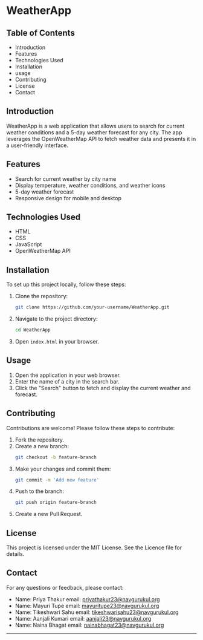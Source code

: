 # WeatherApp

## Table of Contents
- Introduction
- Features
- Technologies Used
- Installation
- usage
- Contributing
- License
- Contact

## Introduction
WeatherApp is a web application that allows users to search for current weather conditions and a 5-day weather forecast for any city. The app leverages the OpenWeatherMap API to fetch weather data and presents it in a user-friendly interface.

## Features
- Search for current weather by city name
- Display temperature, weather conditions, and weather icons
- 5-day weather forecast
- Responsive design for mobile and desktop

## Technologies Used
- HTML
- CSS
- JavaScript
- OpenWeatherMap API

## Installation
To set up this project locally, follow these steps:

1. Clone the repository:
    ```bash
    git clone https://github.com/your-username/WeatherApp.git
    ```
2. Navigate to the project directory:
    ```bash
    cd WeatherApp
    ```
3. Open `index.html` in your browser.

## Usage
1. Open the application in your web browser.
2. Enter the name of a city in the search bar.
3. Click the "Search" button to fetch and display the current weather and forecast.

## Contributing
Contributions are welcome! Please follow these steps to contribute:

1. Fork the repository.
2. Create a new branch:
    ```bash
    git checkout -b feature-branch
    ```
3. Make your changes and commit them:
    ```bash
    git commit -m 'Add new feature'
    ```
4. Push to the branch:
    ```bash
    git push origin feature-branch
    ```
5. Create a new Pull Request.

## License
This project is licensed under the MIT License. See the Licence file for details.

## Contact
For any questions or feedback, please contact:

- Name: Priya Thakur       email: priyathakur23@navgurukul.org
- Name: Mayuri Tupe        email: mayuritupe23@navgurukul.org
- Name: Tikeshwari Sahu    email: tikeshwarisahu23@navgurukul.org
- Name: Aanjali Kumari     email: aanjali23@navgurukul.org
- Name: Naina Bhagat       email: nainabhagat23@navgurukul.org

---
